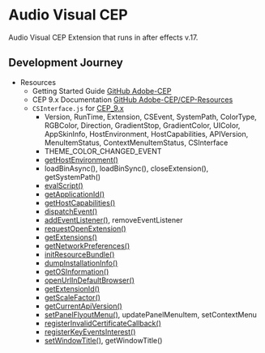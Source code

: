# Audio Visual CEP
Audio Visual CEP Extension that runs in after effects v.17.

## Development Journey
- Resources
	- Getting Started Guide [GitHub Adobe-CEP](https://github.com/Adobe-CEP/Getting-Started-guides)
	- CEP 9.x Documentation [GitHub Adobe-CEP/CEP-Resources](https://github.com/Adobe-CEP/CEP-Resources/blob/master/CEP_9.x/Documentation/CEP%209.0%20HTML%20Extension%20Cookbook.md)
	- `CSInterface.js` for [CEP_9.x](https://github.com/Adobe-CEP/CEP-Resources/blob/master/CEP_9.x/CSInterface.js)
		- Version, RunTime, Extension, CSEvent, SystemPath, ColorType, RGBColor, Direction, GradientStop, GradientColor, UIColor, AppSkinInfo, HostEnvironment, HostCapabilities, APIVersion, MenuItemStatus, ContextMenuItemStatus, CSInterface
		- THEME_COLOR_CHANGED_EVENT
		- [getHostEnvironment()](https://github.com/Adobe-CEP/CEP-Resources/blob/master/CEP_9.x/CSInterface.js#L487)
		- loadBinAsync(), loadBinSync(), closeExtension(), getSystemPath()
		- [evalScript()](https://github.com/Adobe-CEP/CEP-Resources/blob/master/CEP_9.x/CSInterface.js#L612)
		- [getApplicationId()](https://github.com/Adobe-CEP/CEP-Resources/blob/master/CEP_9.x/CSInterface.js#L627)
		- [getHostCapabilities()](https://github.com/Adobe-CEP/CEP-Resources/blob/master/CEP_9.x/CSInterface.js#L639)
		- [dispatchEvent()](https://github.com/Adobe-CEP/CEP-Resources/blob/master/CEP_9.x/CSInterface.js#L651)
		- [addEventListener()](https://github.com/Adobe-CEP/CEP-Resources/blob/master/CEP_9.x/CSInterface.js#L672), removeEventListener
		- [requestOpenExtension()](https://github.com/Adobe-CEP/CEP-Resources/blob/master/CEP_9.x/CSInterface.js#L701)
		- [getExtensions()](https://github.com/Adobe-CEP/CEP-Resources/blob/master/CEP_9.x/CSInterface.js#L716)
		- [getNetworkPreferences()](https://github.com/Adobe-CEP/CEP-Resources/blob/master/CEP_9.x/CSInterface.js#L730)
		- [initResourceBundle()](https://github.com/Adobe-CEP/CEP-Resources/blob/master/CEP_9.x/CSInterface.js#L754)
		- [dumpInstallationInfo()](https://github.com/Adobe-CEP/CEP-Resources/blob/master/CEP_9.x/CSInterface.js#L792)
		- [getOSInformation()](https://github.com/Adobe-CEP/CEP-Resources/blob/master/CEP_9.x/CSInterface.js#L805)
		- [openUrlInDefaultBrowser()](https://github.com/Adobe-CEP/CEP-Resources/blob/master/CEP_9.x/CSInterface.js#L896)
		- [getExtensionId()](https://github.com/Adobe-CEP/CEP-Resources/blob/master/CEP_9.x/CSInterface.js#L908)
		- [getScaleFactor()](https://github.com/Adobe-CEP/CEP-Resources/blob/master/CEP_9.x/CSInterface.js#L927)
		- [getCurrentApiVersion()](https://github.com/Adobe-CEP/CEP-Resources/blob/master/CEP_9.x/CSInterface.js#L968)
		- [setPanelFlyoutMenu()](https://github.com/Adobe-CEP/CEP-Resources/blob/master/CEP_9.x/CSInterface.js#L1001), updatePanelMenuItem, setContextMenu
		- [registerInvalidCertificateCallback()](https://github.com/Adobe-CEP/CEP-Resources/blob/master/CEP_9.x/CSInterface.js#L1216)
		- [registerKeyEventsInterest()](https://github.com/Adobe-CEP/CEP-Resources/blob/master/CEP_9.x/CSInterface.js#L1262)
		- [setWindowTitle()](https://github.com/Adobe-CEP/CEP-Resources/blob/master/CEP_9.x/CSInterface.js#L1275), getWindowTitle()
